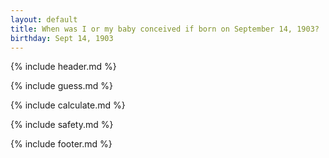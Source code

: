```yaml
---
layout: default
title: When was I or my baby conceived if born on September 14, 1903?
birthday: Sept 14, 1903
---
```


{% include header.md %}

{% include guess.md %}

{% include calculate.md %}

{% include safety.md %}

{% include footer.md %}



